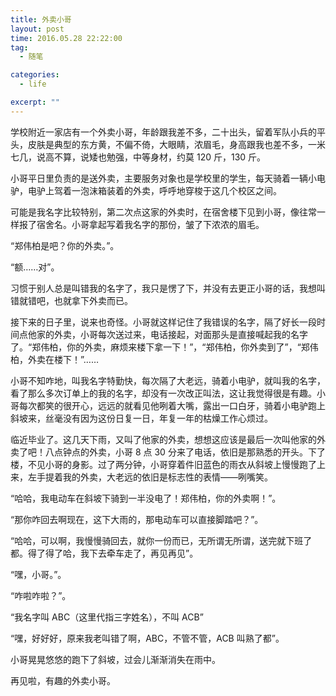 ```yaml
---
title: 外卖小哥
layout: post
time: 2016.05.28 22:22:00
tag:
  - 随笔

categories:
  - life

excerpt: ""
---
```


学校附近一家店有一个外卖小哥，年龄跟我差不多，二十出头，留着军队小兵的平头，皮肤是典型的东方黄，不偏不倚，大眼睛，浓眉毛，身高跟我也差不多，一米七几，说高不算，说矮也勉强，中等身材，约莫 120 斤，130 斤。

小哥平日里负责的是送外卖，主要服务对象也是学校里的学生，每天骑着一辆小电驴，电驴上驾着一泡沫箱装着的外卖，呼呼地穿梭于这几个校区之间。

可能是我名字比较特别，第二次点这家的外卖时，在宿舍楼下见到小哥，像往常一样报了宿舍名。小哥拿起写着我名字的那份，皱了下浓浓的眉毛。

“郑伟柏是吧？你的外卖。”。

“额……对”。

习惯于别人总是叫错我的名字了，我只是愣了下，并没有去更正小哥的话，我想叫错就错吧，也就拿下外卖而已。

接下来的日子里，说来也奇怪。小哥就这样记住了我错误的名字，隔了好长一段时间点他家的外卖，小哥每次送过来，电话接起，对面那头是直接喊起我的名字了。“郑伟柏，你的外卖，麻烦来楼下拿一下！”，“郑伟柏，你外卖到了”，“郑伟柏，外卖在楼下！”……

小哥不知咋地，叫我名字特勤快，每次隔了大老远，骑着小电驴，就叫我的名字，看了那么多次订单上的我的名字，却没有一次改正叫法，这让我觉得很是有趣。小哥每次都笑的很开心，远远的就看见他咧着大嘴，露出一口白牙，骑着小电驴跑上斜坡来，丝毫没有因为这份日复一日，年复一年的枯燥工作心烦过。

临近毕业了。这几天下雨，又叫了他家的外卖，想想这应该是最后一次叫他家的外卖了吧！八点钟点的外卖，小哥 8 点 30 分来了电话，依旧是那熟悉的开头。下了楼，不见小哥的身影。过了两分钟，小哥穿着件旧蓝色的雨衣从斜坡上慢慢跑了上来，左手提着我的外卖，大老远的依旧是标志性的表情——咧嘴笑。

“哈哈，我电动车在斜坡下骑到一半没电了！郑伟柏，你的外卖啊！”。

“那你咋回去啊现在，这下大雨的，那电动车可以直接脚踏吧？”。

“哈哈，可以啊，我慢慢骑回去，就你一份而已，无所谓无所谓，送完就下班了都。得了得了哈，我下去牵车走了，再见再见”。

“嘿，小哥。”。

“咋啦咋啦？”。

“我名字叫 ABC（这里代指三字姓名），不叫 ACB”

“嘿，好好好，原来我老叫错了啊，ABC，不管不管，ACB 叫熟了都”。

小哥晃晃悠悠的跑下了斜坡，过会儿渐渐消失在雨中。

再见啦，有趣的外卖小哥。
